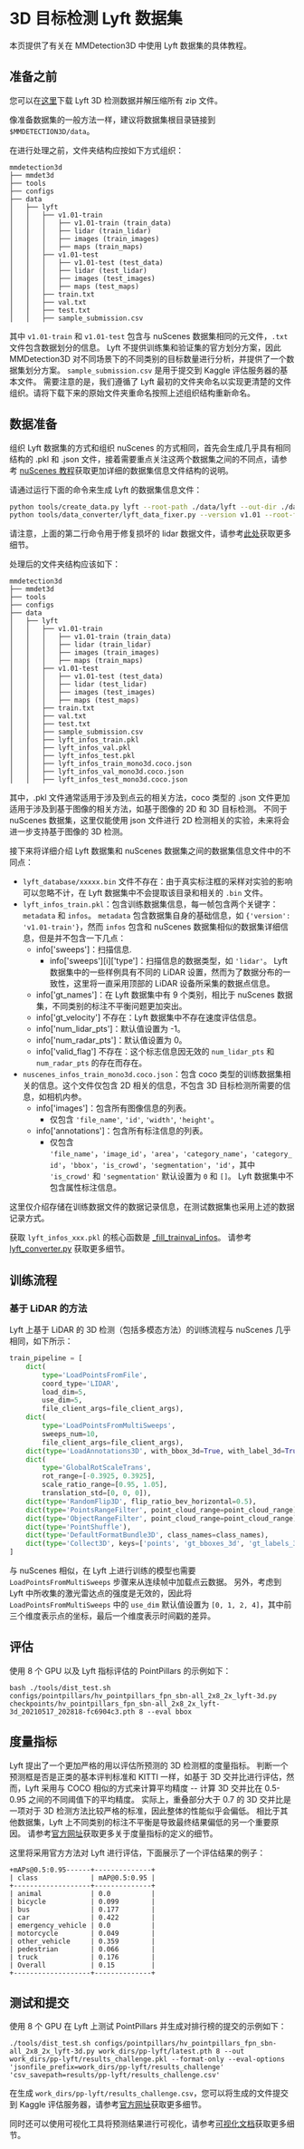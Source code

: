 # 3D 目标检测 Lyft 数据集

本页提供了有关在 MMDetection3D 中使用 Lyft 数据集的具体教程。

## 准备之前

您可以在[这里](https://www.kaggle.com/c/3d-object-detection-for-autonomous-vehicles/data)下载 Lyft 3D 检测数据并解压缩所有 zip 文件。

像准备数据集的一般方法一样，建议将数据集根目录链接到 `$MMDETECTION3D/data`。

在进行处理之前，文件夹结构应按如下方式组织：

```
mmdetection3d
├── mmdet3d
├── tools
├── configs
├── data
│   ├── lyft
│   │   ├── v1.01-train
│   │   │   ├── v1.01-train (train_data)
│   │   │   ├── lidar (train_lidar)
│   │   │   ├── images (train_images)
│   │   │   ├── maps (train_maps)
│   │   ├── v1.01-test
│   │   │   ├── v1.01-test (test_data)
│   │   │   ├── lidar (test_lidar)
│   │   │   ├── images (test_images)
│   │   │   ├── maps (test_maps)
│   │   ├── train.txt
│   │   ├── val.txt
│   │   ├── test.txt
│   │   ├── sample_submission.csv
```

其中 `v1.01-train` 和 `v1.01-test` 包含与 nuScenes 数据集相同的元文件，`.txt` 文件包含数据划分的信息。
Lyft 不提供训练集和验证集的官方划分方案，因此 MMDetection3D 对不同场景下的不同类别的目标数量进行分析，并提供了一个数据集划分方案。
`sample_submission.csv` 是用于提交到 Kaggle 评估服务器的基本文件。
需要注意的是，我们遵循了 Lyft 最初的文件夹命名以实现更清楚的文件组织。请将下载下来的原始文件夹重命名按照上述组织结构重新命名。

## 数据准备

组织 Lyft 数据集的方式和组织 nuScenes 的方式相同，首先会生成几乎具有相同结构的 .pkl 和 .json 文件，接着需要重点关注这两个数据集之间的不同点，请参考 [nuScenes 教程](https://github.com/open-mmlab/mmdetection3d/blob/master/docs_zh-CN/datasets/nuscenes_det.md)获取更加详细的数据集信息文件结构的说明。

请通过运行下面的命令来生成 Lyft 的数据集信息文件：

```bash
python tools/create_data.py lyft --root-path ./data/lyft --out-dir ./data/lyft --extra-tag lyft --version v1.01
python tools/data_converter/lyft_data_fixer.py --version v1.01 --root-folder ./data/lyft
```

请注意，上面的第二行命令用于修复损坏的 lidar 数据文件，请参考[此处](https://www.kaggle.com/c/3d-object-detection-for-autonomous-vehicles/discussion/110000)获取更多细节。

处理后的文件夹结构应该如下：

```
mmdetection3d
├── mmdet3d
├── tools
├── configs
├── data
│   ├── lyft
│   │   ├── v1.01-train
│   │   │   ├── v1.01-train (train_data)
│   │   │   ├── lidar (train_lidar)
│   │   │   ├── images (train_images)
│   │   │   ├── maps (train_maps)
│   │   ├── v1.01-test
│   │   │   ├── v1.01-test (test_data)
│   │   │   ├── lidar (test_lidar)
│   │   │   ├── images (test_images)
│   │   │   ├── maps (test_maps)
│   │   ├── train.txt
│   │   ├── val.txt
│   │   ├── test.txt
│   │   ├── sample_submission.csv
│   │   ├── lyft_infos_train.pkl
│   │   ├── lyft_infos_val.pkl
│   │   ├── lyft_infos_test.pkl
│   │   ├── lyft_infos_train_mono3d.coco.json
│   │   ├── lyft_infos_val_mono3d.coco.json
│   │   ├── lyft_infos_test_mono3d.coco.json
```

其中，.pkl 文件通常适用于涉及到点云的相关方法，coco 类型的 .json 文件更加适用于涉及到基于图像的相关方法，如基于图像的 2D 和 3D 目标检测。
不同于 nuScenes 数据集，这里仅能使用 json 文件进行 2D 检测相关的实验，未来将会进一步支持基于图像的 3D 检测。

接下来将详细介绍 Lyft 数据集和 nuScenes 数据集之间的数据集信息文件中的不同点：

- `lyft_database/xxxxx.bin` 文件不存在：由于真实标注框的采样对实验的影响可以忽略不计，在 Lyft 数据集中不会提取该目录和相关的 `.bin` 文件。
- `lyft_infos_train.pkl`：包含训练数据集信息，每一帧包含两个关键字：`metadata` 和 `infos`。
  `metadata` 包含数据集自身的基础信息，如 `{'version': 'v1.01-train'}`，然而 `infos` 包含和 nuScenes 数据集相似的数据集详细信息，但是并不包含一下几点：
  - info\['sweeps'\]：扫描信息.
    - info\['sweeps'\]\[i\]\['type'\]：扫描信息的数据类型，如 `'lidar'`。
      Lyft 数据集中的一些样例具有不同的 LiDAR 设置，然而为了数据分布的一致性，这里将一直采用顶部的 LiDAR 设备所采集的数据点信息。
  - info\['gt_names'\]：在 Lyft 数据集中有 9 个类别，相比于 nuScenes 数据集，不同类别的标注不平衡问题更加突出。
  - info\['gt_velocity'\] 不存在：Lyft 数据集中不存在速度评估信息。
  - info\['num_lidar_pts'\]：默认值设置为 -1。
  - info\['num_radar_pts'\]：默认值设置为 0。
  - info\['valid_flag'\] 不存在：这个标志信息因无效的 `num_lidar_pts` 和 `num_radar_pts` 的存在而存在。
- `nuscenes_infos_train_mono3d.coco.json`：包含 coco 类型的训练数据集相关的信息。这个文件仅包含 2D 相关的信息，不包含 3D 目标检测所需要的信息，如相机内参。
  - info\['images'\]：包含所有图像信息的列表。
    - 仅包含 `'file_name'`, `'id'`, `'width'`, `'height'`。
  - info\['annotations'\]：包含所有标注信息的列表。
    - 仅包含 `'file_name'`，`'image_id'`，`'area'`，`'category_name'`，`'category_id'`，`'bbox'`，`'is_crowd'`，`'segmentation'`，`'id'`，其中 `'is_crowd'` 和 `'segmentation'` 默认设置为 `0` 和 `[]`。
      Lyft 数据集中不包含属性标注信息。

这里仅介绍存储在训练数据文件的数据记录信息，在测试数据集也采用上述的数据记录方式。

获取 `lyft_infos_xxx.pkl` 的核心函数是 [\_fill_trainval_infos](https://github.com/open-mmlab/mmdetection3d/blob/master/tools/data_converter/lyft_converter.py#L93)。
请参考 [lyft_converter.py](https://github.com/open-mmlab/mmdetection3d/blob/master/tools/data_converter/lyft_converter.py) 获取更多细节。

## 训练流程

### 基于 LiDAR 的方法

Lyft 上基于 LiDAR 的 3D 检测（包括多模态方法）的训练流程与 nuScenes 几乎相同，如下所示：

```python
train_pipeline = [
    dict(
        type='LoadPointsFromFile',
        coord_type='LIDAR',
        load_dim=5,
        use_dim=5,
        file_client_args=file_client_args),
    dict(
        type='LoadPointsFromMultiSweeps',
        sweeps_num=10,
        file_client_args=file_client_args),
    dict(type='LoadAnnotations3D', with_bbox_3d=True, with_label_3d=True),
    dict(
        type='GlobalRotScaleTrans',
        rot_range=[-0.3925, 0.3925],
        scale_ratio_range=[0.95, 1.05],
        translation_std=[0, 0, 0]),
    dict(type='RandomFlip3D', flip_ratio_bev_horizontal=0.5),
    dict(type='PointsRangeFilter', point_cloud_range=point_cloud_range),
    dict(type='ObjectRangeFilter', point_cloud_range=point_cloud_range),
    dict(type='PointShuffle'),
    dict(type='DefaultFormatBundle3D', class_names=class_names),
    dict(type='Collect3D', keys=['points', 'gt_bboxes_3d', 'gt_labels_3d'])
]
```

与 nuScenes 相似，在 Lyft 上进行训练的模型也需要 `LoadPointsFromMultiSweeps` 步骤来从连续帧中加载点云数据。
另外，考虑到 Lyft 中所收集的激光雷达点的强度是无效的，因此将 `LoadPointsFromMultiSweeps` 中的 `use_dim` 默认值设置为 `[0, 1, 2, 4]`，其中前三个维度表示点的坐标，最后一个维度表示时间戳的差异。

## 评估

使用 8 个 GPU 以及 Lyft 指标评估的 PointPillars 的示例如下：

```shell
bash ./tools/dist_test.sh configs/pointpillars/hv_pointpillars_fpn_sbn-all_2x8_2x_lyft-3d.py checkpoints/hv_pointpillars_fpn_sbn-all_2x8_2x_lyft-3d_20210517_202818-fc6904c3.pth 8 --eval bbox
```

## 度量指标

Lyft 提出了一个更加严格的用以评估所预测的 3D 检测框的度量指标。
判断一个预测框是否是正类的基本评判标准和 KITTI 一样，如基于 3D 交并比进行评估，然而，Lyft 采用与 COCO 相似的方式来计算平均精度 -- 计算 3D 交并比在 0.5-0.95 之间的不同阈值下的平均精度。
实际上，重叠部分大于 0.7 的 3D 交并比是一项对于 3D 检测方法比较严格的标准，因此整体的性能似乎会偏低。
相比于其他数据集，Lyft 上不同类别的标注不平衡是导致最终结果偏低的另一个重要原因。
请参考[官方网址](https://www.kaggle.com/c/3d-object-detection-for-autonomous-vehicles/overview/evaluation)获取更多关于度量指标的定义的细节。

这里将采用官方方法对 Lyft 进行评估，下面展示了一个评估结果的例子：

```
+mAPs@0.5:0.95------+--------------+
| class             | mAP@0.5:0.95 |
+-------------------+--------------+
| animal            | 0.0          |
| bicycle           | 0.099        |
| bus               | 0.177        |
| car               | 0.422        |
| emergency_vehicle | 0.0          |
| motorcycle        | 0.049        |
| other_vehicle     | 0.359        |
| pedestrian        | 0.066        |
| truck             | 0.176        |
| Overall           | 0.15         |
+-------------------+--------------+
```

## 测试和提交

使用 8 个 GPU 在 Lyft 上测试 PointPillars 并生成对排行榜的提交的示例如下：

```shell
./tools/dist_test.sh configs/pointpillars/hv_pointpillars_fpn_sbn-all_2x8_2x_lyft-3d.py work_dirs/pp-lyft/latest.pth 8 --out work_dirs/pp-lyft/results_challenge.pkl --format-only --eval-options 'jsonfile_prefix=work_dirs/pp-lyft/results_challenge' 'csv_savepath=results/pp-lyft/results_challenge.csv'
```

在生成 `work_dirs/pp-lyft/results_challenge.csv`，您可以将生成的文件提交到 Kaggle 评估服务器，请参考[官方网址](https://www.kaggle.com/c/3d-object-detection-for-autonomous-vehicles)获取更多细节。

同时还可以使用可视化工具将预测结果进行可视化，请参考[可视化文档](https://mmdetection3d.readthedocs.io/zh_CN/latest/useful_tools.html#visualization)获取更多细节。
